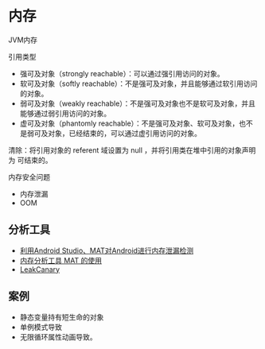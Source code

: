 # 内存

JVM内存

引用类型
- 强可及对象（strongly reachable）：可以通过强引用访问的对象。
- 软可及对象（softly reachable）：不是强可及对象，并且能够通过软引用访问的对象。
- 弱可及对象（weakly reachable）：不是强可及对象也不是软可及对象，并且能够通过弱引用访问的对象。
- 虚可及对象（phantomly reachable）：不是强可及对象、软可及对象，也不是弱可及对象，已经结束的，可以通过虚引用访问的对象。

清除：将引用对象的 referent 域设置为 null ，并将引用类在堆中引用的对象声明为 可结束的。

内存安全问题
- 内存泄漏
- OOM




## 分析工具
- [利用Android Studio、MAT对Android进行内存泄漏检测](https://joyrun.github.io/2016/08/08/AndroidMemoryLeak/)
- [内存分析工具 MAT 的使用](http://www.cnblogs.com/tianzhijiexian/p/4268131.html)
- [LeakCanary](https://github.com/square/leakcanary)


## 案例
- 静态变量持有短生命的对象
- 单例模式导致
- 无限循环属性动画导致。
